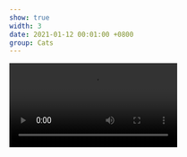 ```yaml
---
show: true
width: 3
date: 2021-01-12 00:01:00 +0800
group: Cats
---
```

<video controls class="w-100 rounded">
  <source src="{{ '/assets/images/cat/catvid2.mp4' | relative_url }}" type="video/mp4">
</video>